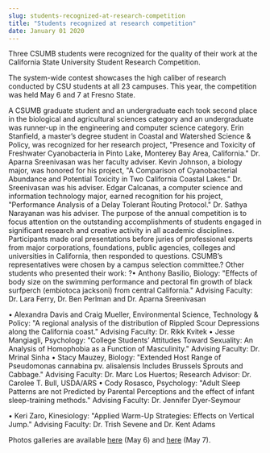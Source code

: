 ```yaml
---
slug: students-recognized-at-research-competition
title: "Students recognized at research competition"
date: January 01 2020
---
```


 
<p>
  Three CSUMB students were recognized for the quality of their work at the
  California State University Student Research Competition.
</p>
<p>
  The system-wide contest showcases the high caliber of research conducted by
  CSU students at all 23 campuses. This year, the competition was held May 6 and
  7 at Fresno State.
</p>
<p>
  A CSUMB graduate student and an undergraduate each took second place in the
  biological and agricultural sciences category and an undergraduate was
  runner-up in the engineering and computer science category. Erin Stanfield, a
  master’s degree student in Coastal and Watershed Science &amp; Policy, was
  recognized for her research project, "Presence and Toxicity of Freshwater
  Cyanobacteria in Pinto Lake, Monterey Bay Area, California." Dr. Aparna
  Sreenivasan was her faculty adviser. Kevin Johnson, a biology major, was
  honored for his project, "A Comparison of Cyanobacterial Abundance and
  Potential Toxicity in Two California Coastal Lakes." Dr. Sreenivasan was his
  adviser. Edgar Calcanas, a computer science and information technology major,
  earned recognition for his project, "Performance Analysis of a Delay Tolerant
  Routing Protocol." Dr. Sathya Narayanan was his adviser. The purpose of the
  annual competition is to focus attention on the outstanding accomplishments of
  students engaged in significant research and creative activity in all academic
  disciplines. Participants made oral presentations before juries of
  professional experts from major corporations, foundations, public agencies,
  colleges and universities in California, then responded to questions. CSUMB’s
  representatives were chosen by a campus selection committee.? Other students
  who presented their work: ?• Anthony Basilio, Biology: "Effects of body size
  on the swimming performance and pectoral fin growth of black surfperch
  (embiotoca jacksoni) from central California." Advising Faculty: Dr. Lara
  Ferry, Dr. Ben Perlman and Dr. Aparna Sreenivasan
</p>
<p>
  • Alexandra Davis and Craig Mueller, Environmental Science, Technology &amp;
  Policy: "A regional analysis of the distribution of Rippled Scour Depressions
  along the California coast." Advising Faculty: Dr. Rikk Kvitek • Jesse
  Mangiagli, Psychology: "College Students’ Attitudes Toward Sexuality: An
  Analysis of Homophobia as a Function of Masculinity." Advising Faculty: Dr.
  Mrinal Sinha • Stacy Mauzey, Biology: "Extended Host Range of Pseudomonas
  cannabina pv. alisalensis Includes Brussels Sprouts and Cabbage." Advising
  Faculty: Dr. Marc Los Huertos; Research Advisor: Dr. Carolee T. Bull, USDA/ARS
  • Cody Rosasco, Psychology: "Adult Sleep Patterns are not Predicted by
  Parental Perceptions and the effect of infant sleep-training methods."
  Advising Faculty: Dr. Jennifer Dyer-Seymour
</p>
<p>
  • Keri Zaro, Kinesiology: "Applied Warm-Up Strategies: Effects on Vertical
  Jump." Advising Faculty: Dr. Trish Sevene and Dr. Kent Adams
</p>
<p>
  Photos galleries are available
  <a href="https://25thcsuannualresearhcompetition.shutterfly.com/">here</a> (May
  6) and
  <a href="https://studentresearchcompetitionday2.shutterfly.com/">here</a> (May
  7).
</p>
 
